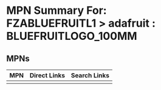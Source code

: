 



# MPN Summary For: FZABLUEFRUITL1 > adafruit : BLUEFRUITLOGO_100MM

## MPNs
  

|MPN|Direct Links|Search Links|
| :--- | :--- | :--- |
||||
